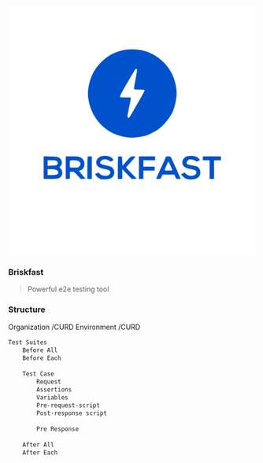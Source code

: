 ![BriskFast](media/BriskFast.svg)
### Briskfast
> Powerful e2e testing tool

### Structure
Organization
    /CURD
    Environment
    /CURD

    Test Suites
        Before All
        Before Each
        
        Test Case
            Request
            Assertions
            Variables
            Pre-request-script
            Post-response script
            
            Pre Response

        After All
        After Each